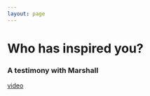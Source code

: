 ```yaml
---
layout: page
---
```


Who has inspired you?
================
### A testimony with Marshall

[video](https://youtu.be/L8hu-ociNy0)
